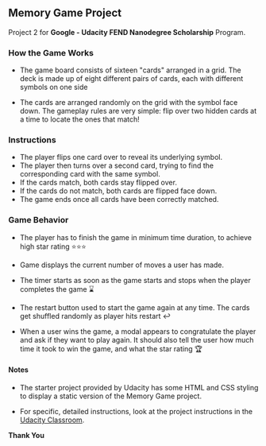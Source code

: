 ## Memory Game Project

   Project 2 for **Google - Udacity FEND Nanodegree Scholarship** Program.


### How the Game Works

   * The game board consists of sixteen "cards" arranged in a grid. The deck is made up of eight different pairs of cards, each with different symbols on one side 

   * The cards are arranged randomly on the grid with the symbol face down. The gameplay rules are very simple: flip over two hidden cards at a time to locate the ones that match!


### Instructions

   * The player flips one card over to reveal its underlying symbol.
   * The player then turns over a second card, trying to find the corresponding card with the same symbol.
   * If the cards match, both cards stay flipped over.
   * If the cards do not match, both cards are flipped face down.
   * The game ends once all cards have been correctly matched.


### Game Behavior

   * The player has to finish the game in minimum time duration, to achieve high star rating :star::star::star:

   * Game displays the current number of moves a user has made.

   * The timer starts as soon as the game starts and stops when the player completes the game :hourglass:

   * The restart button used to start the game again at any time. The cards get shuffled randomly as player hits restart :leftwards_arrow_with_hook:

   * When a user wins the game, a modal appears to congratulate the player and ask if they want to play again. It should also tell the user how much time it took to win the game, and what the star rating :trophy:


#### Notes

   * The starter project provided by Udacity has some HTML and CSS styling to display a static version of the Memory Game project.

   * For specific, detailed instructions, look at the project instructions in the [Udacity Classroom](https://classroom.udacity.com/me).

   **Thank You**
